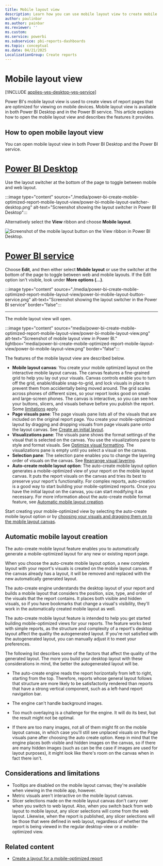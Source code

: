 ```yaml
---
title: Mobile layout view
description: Learn how you can use mobile layout view to create mobile optimized views of Power BI report pages.
author: paulinbar
ms.author: painbar
ms.reviewer: ''
ms.custom:
ms.service: powerbi
ms.subservice: pbi-reports-dashboards
ms.topic: conceptual
ms.date: 04/21/2025
LocalizationGroup: Create reports
---
```

# Mobile layout view

[!INCLUDE [applies-yes-desktop-yes-service](../includes/applies-yes-desktop-yes-service.md)]

Power BI's mobile layout view is used to create views of report pages that are optimized for viewing on mobile devices. Mobile layout view is available in both Power BI Desktop and in the Power BI service. This article explains how to open the mobile layout view and describes the features it provides.

## How to open mobile layout view

You can open mobile layout view in both Power BI Desktop and the Power BI service.

# [Power BI Desktop](#tab/powerbi-desktop)

Use the layout switcher at the bottom of the page to toggle between mobile and web layout.

:::image type="content" source="./media/power-bi-create-mobile-optimized-report-mobile-layout-view/power-bi-mobile-layout-switcher-desktop.png" alt-text="Screenshot showing the layout switcher in Power BI Desktop":::

Alternatively select the **View** ribbon and choose **Mobile layout**.

![Screenshot of the mobile layout button on the View ribbon in Power BI Desktop.](media/power-bi-create-mobile-optimized-report-mobile-layout-view/power-bi-mobile-layout-button-desktop.png)

# [Power BI service](#tab/powerbi-service)

Choose **Edit**, and then either select **Mobile layout** or use the switcher at the bottom of the page to toggle between web and mobile layouts. If the Edit option isn't visible, look under **More options (...)**.

:::image type="content" source="./media/power-bi-create-mobile-optimized-report-mobile-layout-view/power-bi-mobile-layout-button-service.png" alt-text="Screenshot showing the layout switcher in the Power BI service" border="false":::

---

The mobile layout view will open.

:::image type="content" source="media/power-bi-create-mobile-optimized-report-mobile-layout-view/power-bi-mobile-layout-view.png" alt-text="Screenshot of mobile layout view in Power BI." lightbox="media/power-bi-create-mobile-optimized-report-mobile-layout-view/power-bi-mobile-layout-view.png" border="false":::

The features of the mobile layout view are described below.

* **Mobile layout canvas**: You create your mobile optimized layout on the interactive mobile layout canvas. The canvas features a fine-grained grid to help you lay out your visuals. Canvas controls enable you to turn off the grid, enable/disable snap-to-grid, and lock visuals in place to prevent them from accidentally being moved around. The grid scales across phones of different sizes, so your report looks good on small- and large-screen phones. The canvas is interactive, so you can see how your buttons, slicers, and visuals behave before you publish the report. Some [limitations](#considerations-and-limitations) apply.
* **Page visuals pane**: The page visuals pane lists all of the visuals that are included on the original report page. You create your mobile-optimized layout by dragging and dropping visuals from page visuals pane onto the layout canvas. See [Create an initial layout](power-bi-create-mobile-optimized-report-initial-layout.md).
* **Visualizations pane**: The visuals pane shows the format settings of the visual that is selected on the canvas. You use the visualizations pane to style and format visuals. See [Optimize visual formatting](power-bi-create-mobile-optimized-report-format-visuals.md). The visualizations pane is empty until you select a visual on the canvas.
* **Selection pane**: The selection pane enables you to change the layering order of visuals on the canvas. See [Rearrange visual layering](power-bi-create-mobile-optimized-report-order-layers.md).
* **Auto-create mobile layout option**: The auto-create mobile layout option generates a mobile-optimized view of your report on the mobile layout canvas. It puts the report visuals on the canvas and tries its best to preserve your report's functionality. For complex reports, auto-creation is a good way to start building your mobile-optimized reports. Once you have the initial layout on the canvas, you can start modifying it as necessary. For more information about the auto-create mobile format feature, see [Automatic mobile layout creation](#automatic-mobile-layout-creation).

Start creating your mobile-optimized view by selecting the auto-create mobile layout option or by [choosing your visuals and dragging them on to the mobile layout canvas](power-bi-create-mobile-optimized-report-initial-layout.md).

## Automatic mobile layout creation

The auto-create mobile layout feature enables you to automatically generate a mobile-optimized layout for any new or existing report page.

When you choose the auto-create mobile layout option, a new complete layout with your report's visuals is created on the mobile layout canvas. If the canvas already has a layout, it will be removed and replaced with the new automatically generated layout.

The auto-create engine understands the desktop layout of your report and builds a mobile layout that considers the position, size, type, and order of the visuals that the report contains. It places both visible and hidden visuals, so if you have bookmarks that change a visual's visibility, they'll work in the automatically created mobile layout as well.

The auto-create mobile layout feature is intended to help you get started building mobile-optimized views for your reports. The feature works best with simple reports, as the structure and complexity of a report's desktop layout affect the quality the autogenerated layout. If you're not satisfied with the autogenerated layout, you can manually adjust it to meet your preferences.

The following list describes some of the factors that affect the quality of the generated layout. The more you build your desktop layout with these considerations in mind, the better the autogenerated layout will be.

* The auto-create engine reads the report horizontally from left to right, starting from the top. Therefore, reports whose general layout follows that structure are more likely to be satisfactorily rendered than reports that have a strong vertical component, such as a left-hand report navigation bar.

* The engine can't handle background images.

* Too much overlaying is a challenge for the engine. It will do its best, but the result might not be optimal.

* If there are too many images, not all of them might fit on the mobile layout canvas, in which case you'll still see unplaced visuals on the Page visuals pane after choosing the auto create option. Keep in mind that the engine places both visible and hidden images on the canvas, so if there are many hidden images (such as can be the case if images are used for layout purposes), it might look like there's room on the canvas when in fact there isn't.

## Considerations and limitations

* Tooltips are disabled on the mobile layout canvas; they're available when viewing in the mobile app, however.
* Metric visuals aren't interactive on the mobile layout canvas.​
* Slicer selections made on the mobile layout canvas don't carry over when you switch to web layout. Also, when you switch back from web layout to mobile layout, any slicer selections will come from the web layout. Likewise, when the report is published, any slicer selections will be those that were defined in web layout, regardless of whether the report is being viewed in the regular desktop-view or a mobile-optimized view.

## Related content

* [Create a layout for a mobile-optimized report](power-bi-create-mobile-optimized-report-initial-layout.md)